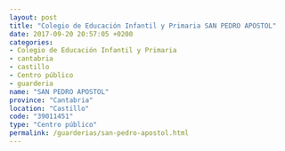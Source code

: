 ```yaml
---
layout: post
title: "Colegio de Educación Infantil y Primaria SAN PEDRO APOSTOL"
date: 2017-09-20 20:57:05 +0200
categories:
- Colegio de Educación Infantil y Primaria
- cantabria
- castillo
- Centro público
- guarderia
name: "SAN PEDRO APOSTOL"
province: "Cantabria"
location: "Castillo"
code: "39011451"
type: "Centro público"
permalink: /guarderias/san-pedro-apostol.html
---
```

